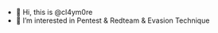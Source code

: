 - 👋 Hi, this is  @cl4ym0re
- 👀 I’m interested in Pentest & Redteam & Evasion Technique

<!---
cl4ym0re/cl4ym0re is a ✨ special ✨ repository because its `README.md` (this file) appears on your GitHub profile.
You can click the Preview link to take a look at your changes.
--->
